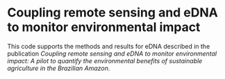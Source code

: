 # Coupling remote sensing and eDNA to monitor environmental impact

This code supports the methods and results for eDNA described in the publication *Coupling remote sensing and eDNA to monitor environmental impact: A pilot to quantify the environmental benefits of sustainable agriculture in the Brazilian Amazon*.



